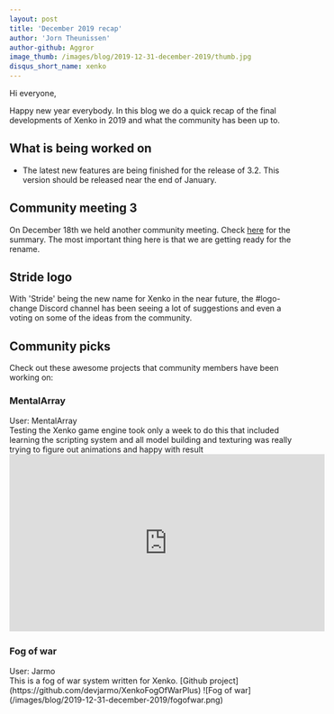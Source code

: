 ```yaml
---
layout: post
title: 'December 2019 recap'
author: 'Jorn Theunissen'
author-github: Aggror
image_thumb: /images/blog/2019-12-31-december-2019/thumb.jpg
disqus_short_name: xenko
---
```


Hi everyone,

Happy new year everybody. In this blog we do a quick recap of the final developments of Xenko in 2019 and what the community has been up to.

## What is being worked on 
* The latest new features are being finished for the release of 3.2. This version should be released near the end of January.

## Community meeting 3
On December 18th we held another community meeting. Check [here](https://stride3d.net/blog/community-meeting-3/) for the summary. The most important thing here is that we are getting ready for the rename.

## Stride logo
With 'Stride' being the new name for Xenko in the near future, the #logo-change Discord channel has been seeing a lot of suggestions and even a voting on some of the ideas from the community.


## Community picks
Check out these awesome projects that community members have been working on:


### MentalArray
<div>User: MentalArray </div>
Testing the Xenko game engine took only a week to do this that included learning the scripting system and all model building and texturing was really trying to figure out animations and happy with result

<iframe width="560" height="315" src="https://www.youtube.com/embed/lz_sJgYqqDM" frameborder="0" allow="accelerometer; autoplay; encrypted-media; gyroscope; picture-in-picture" allowfullscreen></iframe>

### Fog of war
<div>User: Jarmo </div>
This is a fog of war system written for Xenko. 
[Github project](https://github.com/devjarmo/XenkoFogOfWarPlus) 
![Fog of war](/images/blog/2019-12-31-december-2019/fogofwar.png)
